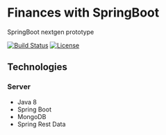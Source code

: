 # Finances with SpringBoot

SpringBoot nextgen prototype

[![Build Status](https://travis-ci.org/robpurcell/finances-boot.svg)](https://travis-ci.org/robpurcell/finances-boot)
[![License](http://img.shields.io/:license-apache2-blue.svg)](http://www.apache.org/licenses/LICENSE-2.0)


## Technologies

### Server
- Java 8
- Spring Boot
- MongoDB
- Spring Rest Data






